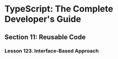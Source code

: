 # TypeScript: The Complete Developer's Guide

## Section 11: Reusable Code

### Lesson 123. Interface-Based Approach
